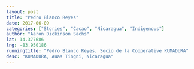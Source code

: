 ```yaml
---
layout: post
title: "Pedro Blanco Reyes"
date: 2017-06-09
categories: ["Stories", "Cacao", "Nicaragua", "Indigenous"]
author: "Aaron Dickinson Sachs"
lat: 14.377686
lng: -83.950186
runningtitle: "Pedro Blanco Reyes, Socio de la Cooperative KUMADURA"
desc: "KUMADURA, Auas Tingni, Nicaragua"
---
```



